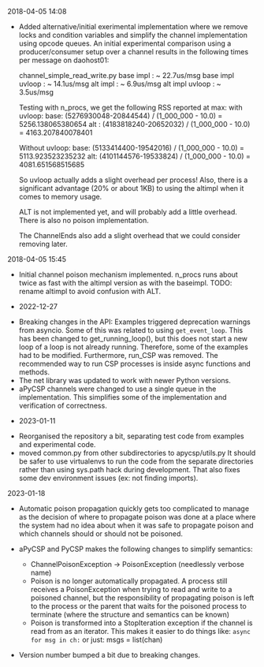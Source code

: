 2018-04-05 14:08
- Added alternative/initial exerimental implementation where we remove locks and 
  condition variables and simplify the channel implementation using 
  opcode queues. An initial experimental comparison using a producer/consumer 
  setup over a channel results in the following times per message on daohost01:

    channel_simple_read_write.py
    base impl         :  ~ 22.7us/msg
    base impl uvloop  :  ~ 14.1us/msg
    alt impl          :  ~  6.9us/msg
    alt impl uvloop   :  ~  3.5us/msg

  Testing with n_procs, we get the following RSS reported at max: 
    with uvloop: 
    base: (5276930048-20844544) / (1_000_000 - 10.0) = 5256.138065380654
    alt : (4183818240-20652032) / (1_000_000 - 10.0) = 4163.207840078401

    Without uvloop: 
    base: (5133414400-19542016) / (1_000_000 - 10.0) = 5113.923523235232
    alt:  (4101144576-19533824) / (1_000_000 - 10.0) = 4081.651568515685

  So uvloop actually adds a slight overhead per process! 
  Also, there is a significant advantage (20% or about 1KB) to using the altimpl
  when it comes to memory usage. 

  ALT is not implemented yet, and will probably add a little overhead. 
  There is also no poison implementation. 

  The ChannelEnds also add a slight overhead that we could 
  consider removing later. 

2018-04-05 15:45
- Initial channel poison mechanism implemented. 
  n_procs runs about twice as fast with the altimpl version as with the 
  baseimpl. TODO: rename altimpl to avoid confusion with ALT. 

* 2022-12-27
- Breaking changes in the API: Examples triggered deprecation
  warnings from asyncio. Some of this was related to using
  `get_event_loop`.  This has been changed to get_running_loop(),
  but this does not start a new loop of a loop is not already
  running. Therefore, some of the examples had to be modified.
  Furthermore, run_CSP was removed. The recommended way to run 
  CSP processes is inside async functions and methods.
- The net library was updated to work with newer Python versions.
- aPyCSP channels were changed to use a single queue in the 
  implementation. This simplifies some of the implementation and 
  verification of correctness. 

* 2023-01-11
- Reorganised the repository a bit, separating test code from 
  examples and experimental code.
- moved common.py from other subdirectories to apycsp/utils.py
  It should be safer to use virtualenvs to run the code from
  the separate directories rather than using sys.path hack during 
  development. That also fixes some dev environment issues 
  (ex: not finding imports).


2023-01-18
- Automatic poison propagation quickly gets too complicated to manage
  as the decision of where to propagate poison was done at a place where
  the system had no idea about when it was safe to propagate poison and 
  which channels should or should not be poisoned. 

- aPyCSP and PyCSP makes the following changes to simplify semantics: 
  - ChannelPoisonException -> PoisonException  (needlessly verbose name)
  - Poison is no longer automatically propagated. 
    A process still receives a PoisonException when trying to read and
    write to a poisoned channel, but the responsibility of propagating
    poison is left to the process or the parent that waits for the
    poisoned process to terminate (where the structure and semantics
    can be known)
  - Poison is transformed into a StopIteration exception if the channel
    is read from as an iterator. This makes it easier to do things like: 
        `async for msg in ch:`
    or just: 
        msgs = list(chan)
- Version number bumped a bit due to breaking changes.



    
    

